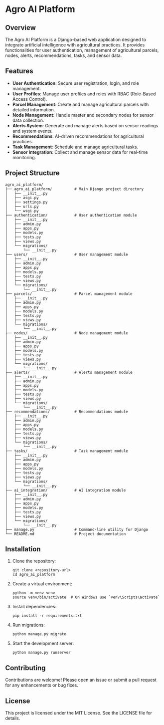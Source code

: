 # Agro AI Platform

## Overview
The Agro AI Platform is a Django-based web application designed to integrate artificial intelligence with agricultural practices. It provides functionalities for user authentication, management of agricultural parcels, nodes, alerts, recommendations, tasks, and sensor data.

## Features
- **User Authentication**: Secure user registration, login, and role management.
- **User Profiles**: Manage user profiles and roles with RBAC (Role-Based Access Control).
- **Parcel Management**: Create and manage agricultural parcels with detailed information.
- **Node Management**: Handle master and secondary nodes for sensor data collection.
- **Alerts System**: Generate and manage alerts based on sensor readings and system events.
- **Recommendations**: AI-driven recommendations for agricultural practices.
- **Task Management**: Schedule and manage agricultural tasks.
- **Sensor Integration**: Collect and manage sensor data for real-time monitoring.

## Project Structure
```
agro_ai_platform/
├── agro_ai_platform/          # Main Django project directory
│   ├── __init__.py
│   ├── asgi.py
│   ├── settings.py
│   ├── urls.py
│   └── wsgi.py
├── authentication/            # User authentication module
│   ├── __init__.py
│   ├── admin.py
│   ├── apps.py
│   ├── models.py
│   ├── tests.py
│   ├── views.py
│   └── migrations/
│       └── __init__.py
├── users/                     # User management module
│   ├── __init__.py
│   ├── admin.py
│   ├── apps.py
│   ├── models.py
│   ├── tests.py
│   ├── views.py
│   └── migrations/
│       └── __init__.py
├── parcels/                   # Parcel management module
│   ├── __init__.py
│   ├── admin.py
│   ├── apps.py
│   ├── models.py
│   ├── tests.py
│   ├── views.py
│   └── migrations/
│       └── __init__.py
├── nodes/                     # Node management module
│   ├── __init__.py
│   ├── admin.py
│   ├── apps.py
│   ├── models.py
│   ├── tests.py
│   ├── views.py
│   └── migrations/
│       └── __init__.py
├── alerts/                    # Alerts management module
│   ├── __init__.py
│   ├── admin.py
│   ├── apps.py
│   ├── models.py
│   ├── tests.py
│   ├── views.py
│   └── migrations/
│       └── __init__.py
├── recommendations/           # Recommendations module
│   ├── __init__.py
│   ├── admin.py
│   ├── apps.py
│   ├── models.py
│   ├── tests.py
│   ├── views.py
│   └── migrations/
│       └── __init__.py
├── tasks/                     # Task management module
│   ├── __init__.py
│   ├── admin.py
│   ├── apps.py
│   ├── models.py
│   ├── tests.py
│   ├── views.py
│   └── migrations/
│       └── __init__.py
├── ai_integration/            # AI integration module
│   ├── __init__.py
│   ├── admin.py
│   ├── apps.py
│   ├── models.py
│   ├── tests.py
│   ├── views.py
│   └── migrations/
│       └── __init__.py
├── manage.py                  # Command-line utility for Django
└── README.md                  # Project documentation
```

## Installation
1. Clone the repository:
   ```
   git clone <repository-url>
   cd agro_ai_platform
   ```
2. Create a virtual environment:
   ```
   python -m venv venv
   source venv/bin/activate  # On Windows use `venv\Scripts\activate`
   ```
3. Install dependencies:
   ```
   pip install -r requirements.txt
   ```
4. Run migrations:
   ```
   python manage.py migrate
   ```
5. Start the development server:
   ```
   python manage.py runserver
   ```

## Contributing
Contributions are welcome! Please open an issue or submit a pull request for any enhancements or bug fixes.

## License
This project is licensed under the MIT License. See the LICENSE file for details.